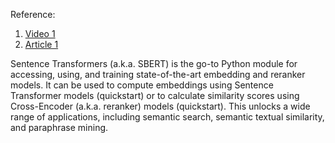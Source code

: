 Reference:
1. [Video 1](https://www.youtube.com/watch?v=OlhNZg4gOvA)  
2. [Article 1](https://sbert.net/)

Sentence Transformers (a.k.a. SBERT) is the go-to Python module for accessing, using, and training state-of-the-art embedding and reranker models. It can be used to compute embeddings using Sentence Transformer models (quickstart) or to calculate similarity scores using Cross-Encoder (a.k.a. reranker) models (quickstart). This unlocks a wide range of applications, including semantic search, semantic textual similarity, and paraphrase mining.

